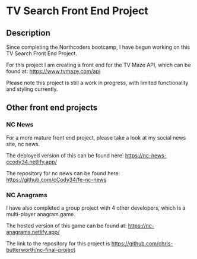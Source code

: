 # TV Search Front End Project

## Description

Since completing the Northcoders bootcamp, I have begun working on this TV Search Front End Project.

For this project I am creating a front end for the TV Maze API, which can be found at: https://www.tvmaze.com/api

Please note this project is still a work in progress, with limited functionality and styling currently.

## Other front end projects

### NC News

For a more mature front end project, please take a look at my social news site, nc news.

The deployed version of this can be found here: https://nc-news-ccody34.netlify.app/

The repository for nc news can be found here: https://github.com/cCody34/fe-nc-news

### NC Anagrams

I have also completed a group project with 4 other developers, which is a multi-player anagram game.

The hosted version of this game can be found at: https://nc-anagrams.netlify.app/

The link to the repository for this project is https://github.com/chris-butterworth/nc-final-project
